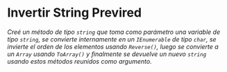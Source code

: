 # Invertir String Previred

*Creé un método de tipo `string` que toma como parámetro una variable de tipo `string`, se convierte internamente en un `IEnumerable` de tipo `char`, se invierte el orden de los elementos usando `Reverse()`, luego se convierte a un `Array` usando `ToArray()` y finalmente se devuelve un nuevo `string` usando estos métodos reunidos como argumento.*
